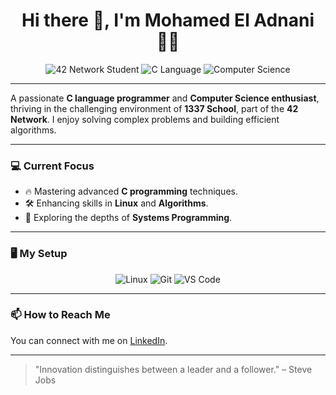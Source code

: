 <h1 align="center">Hi there 👋, I'm Mohamed El Adnani 👨‍💻</h1>

<p align="center">
  <img src="https://img.shields.io/badge/42%20Network-Student-blue?style=for-the-badge&logo=42&logoColor=white" alt="42 Network Student" />
  <img src="https://img.shields.io/badge/C-Language-A8B9CC?style=for-the-badge&logo=c&logoColor=white" alt="C Language" />
  <img src="https://img.shields.io/badge/Computer%20Science-In%20Progress-yellow?style=for-the-badge" alt="Computer Science" />
</p>

---

A passionate **C language programmer** and **Computer Science enthusiast**, thriving in the challenging environment of **1337 School**, part of the **42 Network**. I enjoy solving complex problems and building efficient algorithms.

---

### 💻 Current Focus

- 🔥 Mastering advanced **C programming** techniques.
- 🛠️ Enhancing skills in **Linux** and **Algorithms**.
- 🚀 Exploring the depths of **Systems Programming**.

---

### 🖥️ My Setup

<p align="center">
  <img src="https://img.shields.io/badge/Linux-000000?style=for-the-badge&logo=linux&logoColor=white" alt="Linux" />
  <img src="https://img.shields.io/badge/Git-F05032?style=for-the-badge&logo=git&logoColor=white" alt="Git" />
  <img src="https://img.shields.io/badge/VS%20Code-0078D4?style=for-the-badge&logo=visual-studio-code&logoColor=white" alt="VS Code" />
</p>

---

### 📫 How to Reach Me

You can connect with me on [LinkedIn](https://www.linkedin.com/in/mohamed-el-adnani-184a48343/).

---

> "Innovation distinguishes between a leader and a follower." – Steve Jobs

